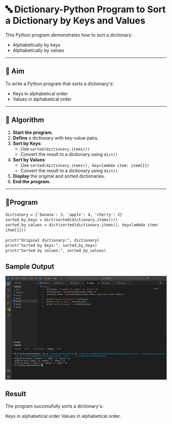 # 🔤 Dictionary-Python Program to Sort a Dictionary by Keys and Values

This Python program demonstrates how to sort a dictionary:
- Alphabetically by keys
- Alphabetically by values

---

## 🎯 Aim

To write a Python program that sorts a dictionary's:
- Keys in alphabetical order
- Values in alphabetical order

---

## 🧠 Algorithm

1. **Start the program.**
2. **Define** a dictionary with key-value pairs.
3. **Sort by Keys**:
   - Use `sorted(dictionary.items())`
   - Convert the result to a dictionary using `dict()`
4. **Sort by Values**:
   - Use `sorted(dictionary.items(), key=lambda item: item[1])`
   - Convert the result to a dictionary using `dict()`
5. **Display** the original and sorted dictionaries.
6. **End the program.**

---

## 🧪Program
```
dictionary = {'banana': 3, 'apple': 4, 'cherry': 2}
sorted_by_keys = dict(sorted(dictionary.items()))
sorted_by_values = dict(sorted(dictionary.items(), key=lambda item: item[1]))

print("Original dictionary:", dictionary)
print("Sorted by keys:", sorted_by_keys)
print("Sorted by values:", sorted_by_values)
```

## Sample Output
![alt text](<Screenshot 2025-10-20 144931.png>)

## Result
The program successfully sorts a dictionary's:

Keys in alphabetical order
Values in alphabetical order.
